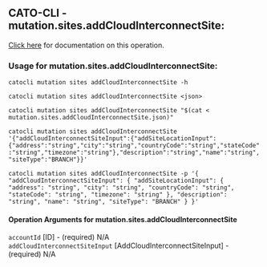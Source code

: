 
## CATO-CLI - mutation.sites.addCloudInterconnectSite:
[Click here](https://api.catonetworks.com/documentation/#mutation-mutation.sites.addCloudInterconnectSite) for documentation on this operation.

### Usage for mutation.sites.addCloudInterconnectSite:

`catocli mutation sites addCloudInterconnectSite -h`

`catocli mutation sites addCloudInterconnectSite <json>`

`catocli mutation sites addCloudInterconnectSite "$(cat < mutation.sites.addCloudInterconnectSite.json)"`

`catocli mutation sites addCloudInterconnectSite '{"addCloudInterconnectSiteInput":{"addSiteLocationInput":{"address":"string","city":"string","countryCode":"string","stateCode":"string","timezone":"string"},"description":"string","name":"string","siteType":"BRANCH"}}'`

`catocli mutation sites addCloudInterconnectSite -p '{
    "addCloudInterconnectSiteInput": {
        "addSiteLocationInput": {
            "address": "string",
            "city": "string",
            "countryCode": "string",
            "stateCode": "string",
            "timezone": "string"
        },
        "description": "string",
        "name": "string",
        "siteType": "BRANCH"
    }
}'`


#### Operation Arguments for mutation.sites.addCloudInterconnectSite ####

`accountId` [ID] - (required) N/A    
`addCloudInterconnectSiteInput` [AddCloudInterconnectSiteInput] - (required) N/A    
